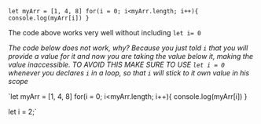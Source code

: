`let myArr = [1, 4, 8]
for(i = 0; i<myArr.length; i++){
  console.log(myArr[i])
}`

The code above works very well without including `let i= 0`

*The code below does not work, why? Because you just told `i` that you will provide a value for it and now you are taking the value below it, making the value inaccessible. TO AVOID THIS MAKE SURE TO USE `let i = 0` whenever you declares `i` in a loop, so that `i` will stick to it own value in his scope*

`let myArr = [1, 4, 8]
for(i = 0; i<myArr.length; i++){
  console.log(myArr[i])
}

let i = 2;`